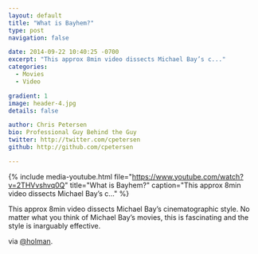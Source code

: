 ```yaml
---
layout: default
title: "What is Bayhem?"
type: post
navigation: false

date: 2014-09-22 10:40:25 -0700
excerpt: "This approx 8min video dissects Michael Bay’s c..."
categories:
  - Movies
  - Video

gradient: 1
image: header-4.jpg
details: false

author: Chris Petersen
bio: Professional Guy Behind the Guy
twitter: http://twitter.com/cpetersen
github: http://github.com/cpetersen

---
```


{% include media-youtube.html file="https://www.youtube.com/watch?v=2THVvshvq0Q" title="What is Bayhem?" caption="This approx 8min video dissects Michael Bay’s c..." %}

This approx 8min video dissects Michael Bay’s cinematographic style. No matter what you think of Michael Bay’s movies, this is fascinating and the style is inarguably effective. 

 via  [@holman](https://twitter.com/holman/status/514093415135735808). 

